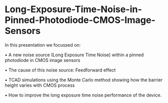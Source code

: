 # Long-Exposure-Time-Noise-in-Pinned-Photodiode-CMOS-Image-Sensors

 In this presentation we focussed on:
 
• A new noise source (Long Exposure Time Noise) within a pinned photodiode in
CMOS image sensors

• The cause of this noise source: Feedforward effect

• TCAD simulations using the Monte Carlo method showing how the barrier height varies with CMOS process

• How to improve the long exposure time noise performance of the device.
